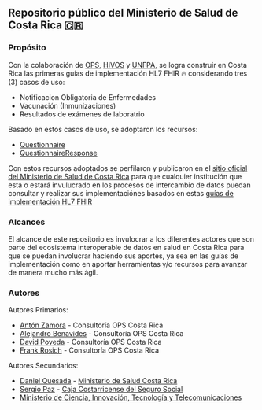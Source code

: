 ## Repositorio público del Ministerio de Salud de Costa Rica :costa_rica:

### Propósito
Con la colaboración de [OPS](https://www.paho.org/es), [HIVOS](https://america-latina.hivos.org/) y [UNFPA](https://costarica.unfpa.org/es), se logra construir en Costa Rica las primeras guías de implementación HL7 FHIR :fire: considerando tres (3) casos de uso:
- Notificacion Obligatoria de Enfermedades
- Vacunación (Inmunizaciones)
- Resultados de exámenes de laboratrio

Basado en estos casos de uso, se adoptaron los recursos:
- [Questionnaire](https://hl7.org/fhir/R4B/questionnaire.html)
- [QuestionnaireResponse](https://hl7.org/fhir/R4B/questionnaireresponse.html)

Con estos recursos adoptados se perfilaron y publicaron en el [sitio oficial del Ministerio de Salud de Costa Rica](https://www.ministeriodesalud.go.cr/fhir/) para que cualquier institución que esta o estará invulucrado en los procesos de intercambio de datos puedan consultar y 
realizar sus implementaciónes basados en estas [guías de implementación HL7 FHIR](https://www.hl7.org/fhir/R4/implementationguide.html)

### Alcances
El alcance de este repositorio es invulocrar a los diferentes actores que son parte del ecosistema interoperable de datos en salud en Costa Rica para que se puedan involucrar haciendo sus aportes, ya sea en las guías de implementación como 
en aportar herramientas y/o recursos para avanzar de manera mucho más ágil.

### Autores
Autores Primarios: <br>
* [Antón Zamora](https://www.linkedin.com/in/anton-z-ilarionov-46149b24/) - Consultoría OPS Costa Rica
* [Alejandro Benavides](https://www.linkedin.com/in/abenavidescr/) - Consultoría OPS Costa Rica
* [David Poveda](https://www.linkedin.com/in/dpoveda/) - Consultoría OPS Costa Rica
* [Frank Rosich](https://www.linkedin.com/in/frank-rosich-36b4409/) - Consultoría OPS Costa Rica

Autores Secundarios: <br> 
* [Daniel Quesada](https://www.linkedin.com/in/daniel-quesada-alvarado-b6ba78256/) - [Ministerio de Salud Costa Rica](https://www.ministeriodesalud.go.cr/) 
* [Sergio Paz](https://www.linkedin.com/in/sergio-paz-41134089/) - [Caja Costarricense del Seguro Social](https://www.ccss.sa.cr/)
* [Ministerio de Ciencia, Innovación, Tecnología y Telecomunicaciones](https://www.micitt.go.cr/)
